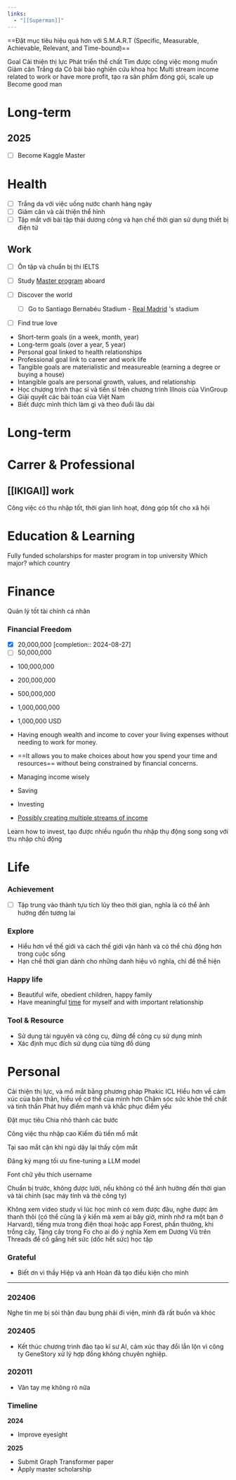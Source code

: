 ```yaml
---
links:
  - "[[Superman]]"
---
```

==Đặt mục tiêu hiệu quả hơn với S.M.A.R.T (Specific, Measurable, Achievable, Relevant, and Time-bound)==

Goal
Cải thiện thị lực
Phát triển thể chất
Tìm được công việc mong muốn
Giảm cân
Trắng da
Có bài báo nghiên cứu khoa học
Multi stream income related to work or have more profit, tạo ra sản phẩm đóng gói, scale up
Become good man



# Long-term
## 2025

- [ ] Become Kaggle Master

# Health

- [ ] Trắng da với việc uống nước chanh hàng ngày
- [ ] Giảm cân và cải thiện thể hình
- [ ] Tập mắt với bài tập thái dương công và hạn chế thời gian sử dụng thiết bị điện tử

## Work

- [ ] Ôn tập và chuẩn bị thi IELTS
- [ ] Study [Master program](Research.md) aboard

- [ ] Discover the world
	- [ ] Go to Santiago Bernabéu Stadium - [Real Madrid](Real%20Madrid.md) 's stadium

- [ ] Find true love

- Short-term goals (in a week, month, year)
- Long-term goals (over a year, 5 year)
- Personal goal linked to health relationships
- Professional goal link to career and work life
- Tangible goals are materialistic and measureable (earning a degree or buying a house)
- Intangible goals are personal growth, values, and relationship
- Học chương trình thạc sĩ và tiến sĩ trên chương trình Illnois của VinGroup
- Giải quyết các bài toán của Việt Nam
- Biết được mình thích làm gì và theo đuổi lâu dài

# Long-term

# Carrer & Professional

## [[IKIGAI]] work

Công việc có thu nhập tốt, thời gian linh hoạt, đóng góp tốt cho xã hội

# Education & Learning

Fully funded scholarships for master program in top university
Which major? which country

# Finance

Quản lý tốt tài chính cá nhân

### Financial Freedom

- [x] 20,000,000  [completion:: 2024-08-27]
- [ ] 50,000,000
- 100,000,000
- 200,000,000
- 500,000,000
- 1,000,000,000
- 1,000,000 USD

- Having enough wealth and income to cover your living expenses without needing to work for money.
- ==It allows you to make choices about how you spend your time and resources== without being constrained by financial concerns. 

- Managing income wisely
- Saving
- Investing
- [Possibly creating multiple streams of income](MMO.md)


Learn how to invest, tạo được nhiều nguồn thu nhập thụ động song song với thu nhập chủ động

# Life

### Achievement

- [ ] Tập trung vào thành tựu tích lũy theo thời gian, nghĩa là có thể ảnh hưởng đến tương lai

### Explore

- Hiểu hơn về thế giới và cách thế giới vận hành và có thể chủ động hơn trong cuộc sống
- Hạn chế thời gian dành cho những danh hiệu vô nghĩa, chỉ để thể hiện

### Happy life

- Beautiful wife, obedient children, happy family
- Have meaningful [time](Time.md) for myself and with important relationship

### Tool & Resource

- Sử dụng tài nguyên và công cụ, đừng để công cụ sử dụng mình
- Xác định mục đích sử dụng của từng đồ dùng

# Personal

Cải thiện thị lực, và mổ mắt bằng phương pháp Phakic ICL
Hiểu hơn về cảm xúc của bản thân, hiểu về cơ thể của mình hơn
Chăm sóc sức khỏe thể chất và tinh thần
Phát huy điểm mạnh và khắc phục điểm yếu

Đặt mục tiêu
Chia nhỏ thành các bước

Công việc thu nhập cao
Kiếm đủ tiền mổ mắt

Tại sao mắt cận khi ngủ dậy lại thấy cộm mắt

Đăng ký mạng tối ưu
fine-tuning a LLM model

Font chữ yêu thích
username

Chuẩn bị trước, không được lười, nếu không có thể ảnh hưởng đến thời gian và tài chính (sạc máy tính và thẻ công ty)

Không xem video study vì lúc học mình có xem được đâu, nghe được âm thanh thôi (có thể cũng là ý kiến mà xem ai bây giờ, mình nhớ ra một bạn ở Harvard), tiếng mưa trong điện thoại hoặc app Forest, phần thưởng, khi trồng cây, Tặng cây trong Fo cho ai đó ý nghĩa
Xem em Dương Vũ trên Threads để cố gắng hết sức (dốc hết sức) học tập

### Grateful

- Biết ơn vì thầy Hiệp và anh Hoàn đã tạo điều kiện cho mình

---
### 202406

Nghe tin mẹ bị sỏi thận đau bụng phải đi viện, mình đã rất buồn và khóc

### 202405

- Kết thúc chương trình đào tạo kĩ sư AI, cảm xúc thay đổi lẫn lộn vì công ty GeneStory xử lý hợp đồng không chuyên nghiệp.

### 202011

- Vân tay mẹ không rõ nữa
     
### Timeline

**2024**

- Improve eyesight

**2025**
    
- Submit Graph Transformer paper
- Apply master scholarship